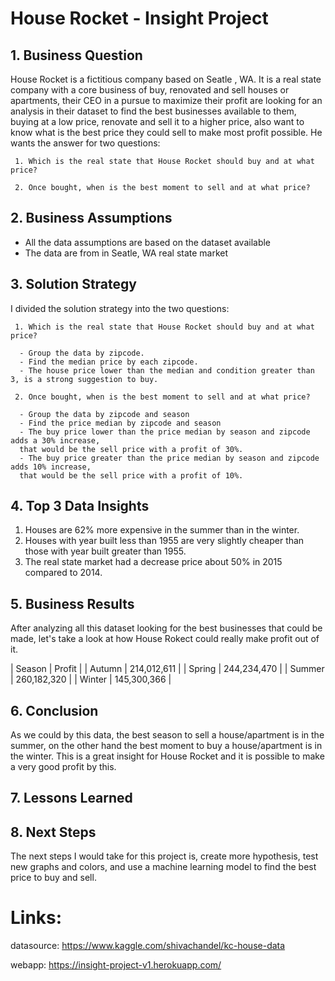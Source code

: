 # House Rocket - Insight Project


## 1. Business Question

  House Rocket is a fictitious company based on Seatle , WA. It is a real state company with a core business of buy, renovated and sell houses or apartments, their CEO in a pursue to maximize their profit are looking for an analysis in their dataset to find the best businesses available to them, buying at a low price, renovate and sell it to a higher price, also want to know what is the best price they could sell to make most profit possible. He wants the answer for two questions:
  
     1. Which is the real state that House Rocket should buy and at what price?
     
     2. Once bought, when is the best moment to sell and at what price?
     
## 2. Business Assumptions

  - All the data assumptions are based on the dataset available
  - The data are from in Seatle, WA real state market
  
## 3. Solution Strategy

  I divided the solution strategy into the two questions:
  
     1. Which is the real state that House Rocket should buy and at what price?
     
      - Group the data by zipcode.
      - Find the median price by each zipcode.
      - The house price lower than the median and condition greater than 3, is a strong suggestion to buy.
     
     2. Once bought, when is the best moment to sell and at what price?
      
      - Group the data by zipcode and season
      - Find the price median by zipcode and season
      - The buy price lower than the price median by season and zipcode adds a 30% increase, 
      that would be the sell price with a profit of 30%.
      - The buy price greater than the price median by season and zipcode adds 10% increase, 
      that would be the sell price with a profit of 10%.
 
## 4. Top 3 Data Insights

  1. Houses are 62% more expensive in the summer than in the winter.
  2. Houses with year built less than 1955 are very slightly cheaper than those with year built greater than 1955.
  3. The real state market had a decrease price about 50% in 2015 compared to 2014.
  
## 5. Business Results

  After analyzing all this dataset looking for the best businesses that could be made,
 let's take a look at how House Rokect could really make profit out of it.
 
 | Season |   Profit    |
 | Autumn	| 214,012,611 |
 | Spring	| 244,234,470 |
 | Summer |	260,182,320 |
 | Winter |	145,300,366 |
 
## 6. Conclusion

  As we could by this data, the best season to sell a house/apartment is in the summer, on the other hand
 the best moment to buy a house/apartment is in the winter. This is a great insight for House Rocket and it is
 possible to make a very good profit by this.
 
## 7. Lessons Learned
## 8. Next Steps
  
  The next steps I would take for this project is, create more hypothesis, test new graphs and colors, and use a 
 machine learning model to find the best price to buy and sell.
 
 
 # Links:
  
  datasource: https://www.kaggle.com/shivachandel/kc-house-data
  
  webapp: https://insight-project-v1.herokuapp.com/
